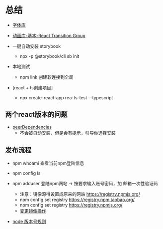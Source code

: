 # 总结

- [字体库](https://fontawesome.com/icons)
- [动画库-基本-React Transition Group](https://reactcommunity.org/react-transition-group/)
- 一键自动安装 storybook
  + npx -p @storybook/cli sb init

- 本地测试
  + npm link 创建软连接到全局

- [react + ts创建项目]
  + npx create-react-app rea-ts-test --typescript

## 两个react版本的问题
- [peerDependencies](https://docs.npmjs.com/cli/v9/configuring-npm/package-json#peerdependencies)
  + 不会被自动安装，但是会有提示，引导你选择安装

## 发布流程
- npm whoami 查看当前npm登陆信息
- npm config ls
- npm adduser 登陆npm网站 -> 按要求输入账号密码，加 邮箱一次性验证码
  + 注意：镜像源得设置成原来的网站 https://registry.npmjs.org/
  + npm config set registry https://registry.npm.taobao.org/
  + npm config set registry https://registry.npmjs.org/
  + [变更镜像操作](https://cloud.tencent.com/developer/article/1372949)

- [node 版本号规则](https://semver.org/lang/zh-CN/)